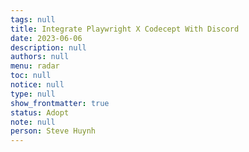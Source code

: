 ```yaml
---
tags: null
title: Integrate Playwright X Codecept With Discord
date: 2023-06-06
description: null
authors: null
menu: radar
toc: null
notice: null
type: null
show_frontmatter: true
status: Adopt
note: null
person: Steve Huynh
---
```


